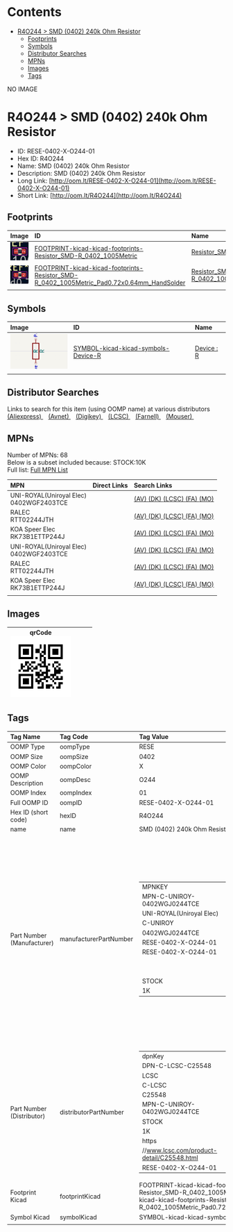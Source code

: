 



Contents
========

* [R4O244 > SMD (0402) 240k Ohm Resistor](#r4o244--smd-0402-240k-ohm-resistor)
	* [Footprints](#footprints)
	* [Symbols](#symbols)
	* [Distributor Searches](#distributor-searches)
	* [MPNs](#mpns)
	* [Images](#images)
	* [Tags](#tags)
  
NO IMAGE  
# R4O244 > SMD (0402) 240k Ohm Resistor

- ID: RESE-0402-X-O244-01
- Hex ID: R4O244
- Name: SMD (0402) 240k Ohm Resistor
- Description: SMD (0402) 240k Ohm Resistor
- Long Link: [http://oom.lt/RESE-0402-X-O244-01](http://oom.lt/RESE-0402-X-O244-01)
- Short Link: [http://oom.lt/R4O244](http://oom.lt/R4O244)

## Footprints
  

|Image|ID|Name|
| :--- | :--- | :--- |
|[![](https://raw.githubusercontent.com/oomlout/oomlout_OOMP_eda_V2/main/FOOTPRINT/kicad/kicad-footprints/Resistor_SMD/R_0402_1005Metric/image_140.png)](https://github.com/oomlout/oomlout_OOMP_eda_V2/tree/main/FOOTPRINT/kicad/kicad-footprints/Resistor_SMD/R_0402_1005Metric/)|[FOOTPRINT-kicad-kicad-footprints-Resistor_SMD-R_0402_1005Metric](https://github.com/oomlout/oomlout_OOMP_eda_V2/tree/main/FOOTPRINT/kicad/kicad-footprints/Resistor_SMD/R_0402_1005Metric/)|[Resistor_SMD : R_0402_1005Metric](https://github.com/oomlout/oomlout_OOMP_eda_V2/tree/main/FOOTPRINT/kicad/kicad-footprints/Resistor_SMD/R_0402_1005Metric/)|
|[![](https://raw.githubusercontent.com/oomlout/oomlout_OOMP_eda_V2/main/FOOTPRINT/kicad/kicad-footprints/Resistor_SMD/R_0402_1005Metric_Pad0.72x0.64mm_HandSolder/image_140.png)](https://github.com/oomlout/oomlout_OOMP_eda_V2/tree/main/FOOTPRINT/kicad/kicad-footprints/Resistor_SMD/R_0402_1005Metric_Pad0.72x0.64mm_HandSolder/)|[FOOTPRINT-kicad-kicad-footprints-Resistor_SMD-R_0402_1005Metric_Pad0.72x0.64mm_HandSolder](https://github.com/oomlout/oomlout_OOMP_eda_V2/tree/main/FOOTPRINT/kicad/kicad-footprints/Resistor_SMD/R_0402_1005Metric_Pad0.72x0.64mm_HandSolder/)|[Resistor_SMD : R_0402_1005Metric_Pad0.72x0.64mm_HandSolder](https://github.com/oomlout/oomlout_OOMP_eda_V2/tree/main/FOOTPRINT/kicad/kicad-footprints/Resistor_SMD/R_0402_1005Metric_Pad0.72x0.64mm_HandSolder/)|
||||

## Symbols
  

|Image|ID|Name|
| :--- | :--- | :--- |
|[![](https://raw.githubusercontent.com/oomlout/oomlout_OOMP_eda_V2/main/SYMBOL/kicad/kicad-symbols/Device/R/image_140.png)](https://github.com/oomlout/oomlout_OOMP_eda_V2/tree/main/SYMBOL/kicad/kicad-symbols/Device/R/)|[SYMBOL-kicad-kicad-symbols-Device-R](https://github.com/oomlout/oomlout_OOMP_eda_V2/tree/main/SYMBOL/kicad/kicad-symbols/Device/R/)|[Device : R](https://github.com/oomlout/oomlout_OOMP_eda_V2/tree/main/SYMBOL/kicad/kicad-symbols/Device/R/)|
||||

## Distributor Searches
  
Links to search for this item (using OOMP name) at various distributors  
[(Aliexpress) ](https://www.aliexpress.com/wholesale?SearchText=1117SMD+0402+240k+Ohm+Resistor)&nbsp;&nbsp;&nbsp;[(Avnet) ](https://www.avnet.com/shop/us/search/SMD+0402+240k+Ohm+Resistor)&nbsp;&nbsp;&nbsp;[(Digikey) ](https://www.digikey.co.uk/en/products/result?s=SMD+0402+240k+Ohm+Resistor)&nbsp;&nbsp;&nbsp;[(LCSC) ](https://www.lcsc.com/search?q=SMD+0402+240k+Ohm+Resistor)&nbsp;&nbsp;&nbsp;[(Farnell) ](https://uk.farnell.com/search?st=SMD+0402+240k+Ohm+Resistor)&nbsp;&nbsp;&nbsp;[(Mouser) ](https://www.mouser.com/c/?q=SMD+0402+240k+Ohm+Resistor)&nbsp;&nbsp;&nbsp;
## MPNs
  
Number of MPNs: 68<br>Below is a subset included because: STOCK:10K <br>Full list: [Full MPN List](MPNLIST.md)  

|MPN|Direct Links|Search Links|
| :--- | :--- | :--- |
|UNI-ROYAL(Uniroyal Elec)<br>0402WGF2403TCE||[(AV) ](https://www.avnet.com/shop/us/search/0402WGF2403TCE)[(DK) ](https://www.digikey.co.uk/products/en?keywords=0402WGF2403TCE)[(LCSC) ](https://www.lcsc.com/search?q=0402WGF2403TCE)[(FA) ](https://uk.farnell.com/search?st=0402WGF2403TCE)[(MO) ](https://www.mouser.com/c/?q=0402WGF2403TCE)|
|RALEC<br>RTT02244JTH||[(AV) ](https://www.avnet.com/shop/us/search/RTT02244JTH)[(DK) ](https://www.digikey.co.uk/products/en?keywords=RTT02244JTH)[(LCSC) ](https://www.lcsc.com/search?q=RTT02244JTH)[(FA) ](https://uk.farnell.com/search?st=RTT02244JTH)[(MO) ](https://www.mouser.com/c/?q=RTT02244JTH)|
|KOA Speer Elec<br>RK73B1ETTP244J||[(AV) ](https://www.avnet.com/shop/us/search/RK73B1ETTP244J)[(DK) ](https://www.digikey.co.uk/products/en?keywords=RK73B1ETTP244J)[(LCSC) ](https://www.lcsc.com/search?q=RK73B1ETTP244J)[(FA) ](https://uk.farnell.com/search?st=RK73B1ETTP244J)[(MO) ](https://www.mouser.com/c/?q=RK73B1ETTP244J)|
|UNI-ROYAL(Uniroyal Elec)<br>0402WGF2403TCE||[(AV) ](https://www.avnet.com/shop/us/search/0402WGF2403TCE)[(DK) ](https://www.digikey.co.uk/products/en?keywords=0402WGF2403TCE)[(LCSC) ](https://www.lcsc.com/search?q=0402WGF2403TCE)[(FA) ](https://uk.farnell.com/search?st=0402WGF2403TCE)[(MO) ](https://www.mouser.com/c/?q=0402WGF2403TCE)|
|RALEC<br>RTT02244JTH||[(AV) ](https://www.avnet.com/shop/us/search/RTT02244JTH)[(DK) ](https://www.digikey.co.uk/products/en?keywords=RTT02244JTH)[(LCSC) ](https://www.lcsc.com/search?q=RTT02244JTH)[(FA) ](https://uk.farnell.com/search?st=RTT02244JTH)[(MO) ](https://www.mouser.com/c/?q=RTT02244JTH)|
|KOA Speer Elec<br>RK73B1ETTP244J||[(AV) ](https://www.avnet.com/shop/us/search/RK73B1ETTP244J)[(DK) ](https://www.digikey.co.uk/products/en?keywords=RK73B1ETTP244J)[(LCSC) ](https://www.lcsc.com/search?q=RK73B1ETTP244J)[(FA) ](https://uk.farnell.com/search?st=RK73B1ETTP244J)[(MO) ](https://www.mouser.com/c/?q=RK73B1ETTP244J)|
||||

## Images
  

|qrCode<br>[![](https://raw.githubusercontent.com/oomlout/oomlout_OOMP_parts_V2/main/RESE/0402/X/O244/01/qrCode_140.png)](https://github.com/oomlout/oomlout_OOMP_parts_V2/tree/main/RESE/0402/X/O244/01/qrCode.png)||||
| :---: | :---: | :---: | :---: |

## Tags
  

|Tag Name|Tag Code|Tag Value|
| :--- | :--- | :--- |
|OOMP Type|oompType|RESE|
|OOMP Size|oompSize|0402|
|OOMP Color|oompColor|X|
|OOMP Description|oompDesc|O244|
|OOMP Index|oompIndex|01|
|Full OOMP ID|oompID|RESE-0402-X-O244-01|
|Hex ID (short code)|hexID|R4O244|
|name|name|SMD (0402) 240k Ohm Resistor|
|Part Number (Manufacturer)|manufacturerPartNumber|<table><tr><td>MPNKEY</td></tr><tr><td> MPN-C-UNIROY-0402WGJ0244TCE</td><td> MANUFACTURER</td></tr><tr><td> UNI-ROYAL(Uniroyal Elec)</td><td> MANUCODE</td></tr><tr><td> C-UNIROY</td><td> MPN</td></tr><tr><td> 0402WGJ0244TCE</td><td> OOMPIDPARTIAL</td></tr><tr><td> RESE-0402-X-O244-01</td><td> OOMPID</td></tr><tr><td> RESE-0402-X-O244-01</td><td> LINK</td></tr><tr><td> </td><td> DESCRIPTION</td></tr><tr><td> </td><td> TAGS</td></tr><tr><td> STOCK</td></tr><tr><td>1K</td></tr></table></td><td> <table><tr><td>MPNKEY</td></tr><tr><td> MPN-C-UNIROY-0402WGF2403TCE</td><td> MANUFACTURER</td></tr><tr><td> UNI-ROYAL(Uniroyal Elec)</td><td> MANUCODE</td></tr><tr><td> C-UNIROY</td><td> MPN</td></tr><tr><td> 0402WGF2403TCE</td><td> OOMPIDPARTIAL</td></tr><tr><td> RESE-0402-X-O244-01</td><td> OOMPID</td></tr><tr><td> RESE-0402-X-O244-01</td><td> LINK</td></tr><tr><td> </td><td> DESCRIPTION</td></tr><tr><td> </td><td> TAGS</td></tr><tr><td> STOCK</td></tr><tr><td>10K</td></tr></table></td><td> <table><tr><td>MPNKEY</td></tr><tr><td> MPN-C-LIZELE-CR0402JF0244G</td><td> MANUFACTURER</td></tr><tr><td> LIZ Elec</td><td> MANUCODE</td></tr><tr><td> C-LIZELE</td><td> MPN</td></tr><tr><td> CR0402JF0244G</td><td> OOMPIDPARTIAL</td></tr><tr><td> RESE-0402-X-O244-01</td><td> OOMPID</td></tr><tr><td> RESE-0402-X-O244-01</td><td> LINK</td></tr><tr><td> </td><td> DESCRIPTION</td></tr><tr><td> </td><td> TAGS</td></tr><tr><td> STOCK</td></tr><tr><td>1K</td></tr></table></td><td> <table><tr><td>MPNKEY</td></tr><tr><td> MPN-C-RALEC-RTT02244JTH</td><td> MANUFACTURER</td></tr><tr><td> RALEC</td><td> MANUCODE</td></tr><tr><td> C-RALEC</td><td> MPN</td></tr><tr><td> RTT02244JTH</td><td> OOMPIDPARTIAL</td></tr><tr><td> RESE-0402-X-O244-01</td><td> OOMPID</td></tr><tr><td> RESE-0402-X-O244-01</td><td> LINK</td></tr><tr><td> </td><td> DESCRIPTION</td></tr><tr><td> </td><td> TAGS</td></tr><tr><td> STOCK</td></tr><tr><td>10K</td></tr></table></td><td> <table><tr><td>MPNKEY</td></tr><tr><td> MPN-C-KOASPE-RK73B1ETTP244J</td><td> MANUFACTURER</td></tr><tr><td> KOA Speer Elec</td><td> MANUCODE</td></tr><tr><td> C-KOASPE</td><td> MPN</td></tr><tr><td> RK73B1ETTP244J</td><td> OOMPIDPARTIAL</td></tr><tr><td> RESE-0402-X-O244-01</td><td> OOMPID</td></tr><tr><td> RESE-0402-X-O244-01</td><td> LINK</td></tr><tr><td> </td><td> DESCRIPTION</td></tr><tr><td> </td><td> TAGS</td></tr><tr><td> STOCK</td></tr><tr><td>10K</td></tr></table></td><td> <table><tr><td>MPNKEY</td></tr><tr><td> MPN-C-YAGEO-RC0402JR-07240KL</td><td> MANUFACTURER</td></tr><tr><td> YAGEO</td><td> MANUCODE</td></tr><tr><td> C-YAGEO</td><td> MPN</td></tr><tr><td> RC0402JR-07240KL</td><td> OOMPIDPARTIAL</td></tr><tr><td> RESE-0402-X-O244-01</td><td> OOMPID</td></tr><tr><td> RESE-0402-X-O244-01</td><td> LINK</td></tr><tr><td> </td><td> DESCRIPTION</td></tr><tr><td> </td><td> TAGS</td></tr><tr><td> STOCK</td></tr><tr><td>1K</td></tr></table></td><td> <table><tr><td>MPNKEY</td></tr><tr><td> MPN-C-YAGEO-RC0402FR-07240KL</td><td> MANUFACTURER</td></tr><tr><td> YAGEO</td><td> MANUCODE</td></tr><tr><td> C-YAGEO</td><td> MPN</td></tr><tr><td> RC0402FR-07240KL</td><td> OOMPIDPARTIAL</td></tr><tr><td> RESE-0402-X-O244-01</td><td> OOMPID</td></tr><tr><td> RESE-0402-X-O244-01</td><td> LINK</td></tr><tr><td> </td><td> DESCRIPTION</td></tr><tr><td> </td><td> TAGS</td></tr><tr><td> STOCK</td></tr><tr><td>1K</td></tr></table></td><td> <table><tr><td>MPNKEY</td></tr><tr><td> MPN-C-YAGEO-AC0402FR-07240KL</td><td> MANUFACTURER</td></tr><tr><td> YAGEO</td><td> MANUCODE</td></tr><tr><td> C-YAGEO</td><td> MPN</td></tr><tr><td> AC0402FR-07240KL</td><td> OOMPIDPARTIAL</td></tr><tr><td> RESE-0402-X-O244-01</td><td> OOMPID</td></tr><tr><td> RESE-0402-X-O244-01</td><td> LINK</td></tr><tr><td> </td><td> DESCRIPTION</td></tr><tr><td> </td><td> TAGS</td></tr><tr><td> STOCK</td></tr><tr><td>1K</td></tr></table></td><td> <table><tr><td>MPNKEY</td></tr><tr><td> MPN-C-RALEC-RTT022403FTH</td><td> MANUFACTURER</td></tr><tr><td> RALEC</td><td> MANUCODE</td></tr><tr><td> C-RALEC</td><td> MPN</td></tr><tr><td> RTT022403FTH</td><td> OOMPIDPARTIAL</td></tr><tr><td> RESE-0402-X-O244-01</td><td> OOMPID</td></tr><tr><td> RESE-0402-X-O244-01</td><td> LINK</td></tr><tr><td> </td><td> DESCRIPTION</td></tr><tr><td> </td><td> TAGS</td></tr><tr><td> STOCK</td></tr><tr><td>1K</td></tr></table></td><td> <table><tr><td>MPNKEY</td></tr><tr><td> MPN-C-TAITEC-RM04JTN244</td><td> MANUFACTURER</td></tr><tr><td> TA-I Tech</td><td> MANUCODE</td></tr><tr><td> C-TAITEC</td><td> MPN</td></tr><tr><td> RM04JTN244</td><td> OOMPIDPARTIAL</td></tr><tr><td> RESE-0402-X-O244-01</td><td> OOMPID</td></tr><tr><td> RESE-0402-X-O244-01</td><td> LINK</td></tr><tr><td> </td><td> DESCRIPTION</td></tr><tr><td> </td><td> TAGS</td></tr><tr><td> </td></tr></table></td><td> <table><tr><td>MPNKEY</td></tr><tr><td> MPN-C-HKRHON-RCT02240KJLF</td><td> MANUFACTURER</td></tr><tr><td> HKR(Hong Kong Resistors)</td><td> MANUCODE</td></tr><tr><td> C-HKRHON</td><td> MPN</td></tr><tr><td> RCT02240KJLF</td><td> OOMPIDPARTIAL</td></tr><tr><td> RESE-0402-X-O244-01</td><td> OOMPID</td></tr><tr><td> RESE-0402-X-O244-01</td><td> LINK</td></tr><tr><td> </td><td> DESCRIPTION</td></tr><tr><td> </td><td> TAGS</td></tr><tr><td> </td></tr></table></td><td> <table><tr><td>MPNKEY</td></tr><tr><td> MPN-C-TAITEC-RMS04FT2403</td><td> MANUFACTURER</td></tr><tr><td> TA-I Tech</td><td> MANUCODE</td></tr><tr><td> C-TAITEC</td><td> MPN</td></tr><tr><td> RMS04FT2403</td><td> OOMPIDPARTIAL</td></tr><tr><td> RESE-0402-X-O244-01</td><td> OOMPID</td></tr><tr><td> RESE-0402-X-O244-01</td><td> LINK</td></tr><tr><td> </td><td> DESCRIPTION</td></tr><tr><td> </td><td> TAGS</td></tr><tr><td> </td></tr></table></td><td> <table><tr><td>MPNKEY</td></tr><tr><td> MPN-C-YAGEO-AC0402JR-07240KL</td><td> MANUFACTURER</td></tr><tr><td> YAGEO</td><td> MANUCODE</td></tr><tr><td> C-YAGEO</td><td> MPN</td></tr><tr><td> AC0402JR-07240KL</td><td> OOMPIDPARTIAL</td></tr><tr><td> RESE-0402-X-O244-01</td><td> OOMPID</td></tr><tr><td> RESE-0402-X-O244-01</td><td> LINK</td></tr><tr><td> </td><td> DESCRIPTION</td></tr><tr><td> </td><td> TAGS</td></tr><tr><td> STOCK</td></tr><tr><td>1K</td></tr></table></td><td> <table><tr><td>MPNKEY</td></tr><tr><td> MPN-C-KOASPE-RK73H1ETTP2403F</td><td> MANUFACTURER</td></tr><tr><td> KOA Speer Elec</td><td> MANUCODE</td></tr><tr><td> C-KOASPE</td><td> MPN</td></tr><tr><td> RK73H1ETTP2403F</td><td> OOMPIDPARTIAL</td></tr><tr><td> RESE-0402-X-O244-01</td><td> OOMPID</td></tr><tr><td> RESE-0402-X-O244-01</td><td> LINK</td></tr><tr><td> </td><td> DESCRIPTION</td></tr><tr><td> </td><td> TAGS</td></tr><tr><td> </td></tr></table></td><td> <table><tr><td>MPNKEY</td></tr><tr><td> MPN-C-FHGUAN-RC-02W2403FT</td><td> MANUFACTURER</td></tr><tr><td> FH (Guangdong Fenghua Advanced Tech)</td><td> MANUCODE</td></tr><tr><td> C-FHGUAN</td><td> MPN</td></tr><tr><td> RC-02W2403FT</td><td> OOMPIDPARTIAL</td></tr><tr><td> RESE-0402-X-O244-01</td><td> OOMPID</td></tr><tr><td> RESE-0402-X-O244-01</td><td> LINK</td></tr><tr><td> </td><td> DESCRIPTION</td></tr><tr><td> </td><td> TAGS</td></tr><tr><td> STOCK</td></tr><tr><td>1K</td></tr></table></td><td> <table><tr><td>MPNKEY</td></tr><tr><td> MPN-C-FHGUAN-RC-02W244JT</td><td> MANUFACTURER</td></tr><tr><td> FH (Guangdong Fenghua Advanced Tech)</td><td> MANUCODE</td></tr><tr><td> C-FHGUAN</td><td> MPN</td></tr><tr><td> RC-02W244JT</td><td> OOMPIDPARTIAL</td></tr><tr><td> RESE-0402-X-O244-01</td><td> OOMPID</td></tr><tr><td> RESE-0402-X-O244-01</td><td> LINK</td></tr><tr><td> </td><td> DESCRIPTION</td></tr><tr><td> </td><td> TAGS</td></tr><tr><td> STOCK</td></tr><tr><td>1K</td></tr></table></td><td> <table><tr><td>MPNKEY</td></tr><tr><td> MPN-C-KAMAYA-RMC10K244FTH</td><td> MANUFACTURER</td></tr><tr><td> KAMAYA</td><td> MANUCODE</td></tr><tr><td> C-KAMAYA</td><td> MPN</td></tr><tr><td> RMC10K244FTH</td><td> OOMPIDPARTIAL</td></tr><tr><td> RESE-0402-X-O244-01</td><td> OOMPID</td></tr><tr><td> RESE-0402-X-O244-01</td><td> LINK</td></tr><tr><td> </td><td> DESCRIPTION</td></tr><tr><td> </td><td> TAGS</td></tr><tr><td> STOCK</td></tr><tr><td>1K</td></tr></table></td><td> <table><tr><td>MPNKEY</td></tr><tr><td> MPN-C-WALSIN-WR04X2403FTL</td><td> MANUFACTURER</td></tr><tr><td> Walsin Tech Corp</td><td> MANUCODE</td></tr><tr><td> C-WALSIN</td><td> MPN</td></tr><tr><td> WR04X2403FTL</td><td> OOMPIDPARTIAL</td></tr><tr><td> RESE-0402-X-O244-01</td><td> OOMPID</td></tr><tr><td> RESE-0402-X-O244-01</td><td> LINK</td></tr><tr><td> </td><td> DESCRIPTION</td></tr><tr><td> </td><td> TAGS</td></tr><tr><td> </td></tr></table></td><td> <table><tr><td>MPNKEY</td></tr><tr><td> MPN-C-RESIST-AECR0402F240KK9</td><td> MANUFACTURER</td></tr><tr><td> Resistor.Today</td><td> MANUCODE</td></tr><tr><td> C-RESIST</td><td> MPN</td></tr><tr><td> AECR0402F240KK9</td><td> OOMPIDPARTIAL</td></tr><tr><td> RESE-0402-X-O244-01</td><td> OOMPID</td></tr><tr><td> RESE-0402-X-O244-01</td><td> LINK</td></tr><tr><td> </td><td> DESCRIPTION</td></tr><tr><td> </td><td> TAGS</td></tr><tr><td> STOCK</td></tr><tr><td>1K</td></tr></table></td><td> <table><tr><td>MPNKEY</td></tr><tr><td> MPN-C-RESIST-HPCR0402F240KK9</td><td> MANUFACTURER</td></tr><tr><td> Resistor.Today</td><td> MANUCODE</td></tr><tr><td> C-RESIST</td><td> MPN</td></tr><tr><td> HPCR0402F240KK9</td><td> OOMPIDPARTIAL</td></tr><tr><td> RESE-0402-X-O244-01</td><td> OOMPID</td></tr><tr><td> RESE-0402-X-O244-01</td><td> LINK</td></tr><tr><td> </td><td> DESCRIPTION</td></tr><tr><td> </td><td> TAGS</td></tr><tr><td> STOCK</td></tr><tr><td>1K</td></tr></table></td><td> <table><tr><td>MPNKEY</td></tr><tr><td> MPN-C-WALSIN-WR04X244JTL</td><td> MANUFACTURER</td></tr><tr><td> Walsin Tech Corp</td><td> MANUCODE</td></tr><tr><td> C-WALSIN</td><td> MPN</td></tr><tr><td> WR04X244JTL</td><td> OOMPIDPARTIAL</td></tr><tr><td> RESE-0402-X-O244-01</td><td> OOMPID</td></tr><tr><td> RESE-0402-X-O244-01</td><td> LINK</td></tr><tr><td> </td><td> DESCRIPTION</td></tr><tr><td> </td><td> TAGS</td></tr><tr><td> STOCK</td></tr><tr><td>1K</td></tr></table></td><td> <table><tr><td>MPNKEY</td></tr><tr><td> MPN-C-PANASO-ERJ2GEJ244X</td><td> MANUFACTURER</td></tr><tr><td> PANASONIC</td><td> MANUCODE</td></tr><tr><td> C-PANASO</td><td> MPN</td></tr><tr><td> ERJ2GEJ244X</td><td> OOMPIDPARTIAL</td></tr><tr><td> RESE-0402-X-O244-01</td><td> OOMPID</td></tr><tr><td> RESE-0402-X-O244-01</td><td> LINK</td></tr><tr><td> </td><td> DESCRIPTION</td></tr><tr><td> </td><td> TAGS</td></tr><tr><td> STOCK</td></tr><tr><td>1K</td></tr></table></td><td> <table><tr><td>MPNKEY</td></tr><tr><td> MPN-C-PANASO-ERJ2RKF2403X</td><td> MANUFACTURER</td></tr><tr><td> PANASONIC</td><td> MANUCODE</td></tr><tr><td> C-PANASO</td><td> MPN</td></tr><tr><td> ERJ2RKF2403X</td><td> OOMPIDPARTIAL</td></tr><tr><td> RESE-0402-X-O244-01</td><td> OOMPID</td></tr><tr><td> RESE-0402-X-O244-01</td><td> LINK</td></tr><tr><td> </td><td> DESCRIPTION</td></tr><tr><td> </td><td> TAGS</td></tr><tr><td> STOCK</td></tr><tr><td>1K</td></tr></table></td><td> <table><tr><td>MPNKEY</td></tr><tr><td> MPN-C-EVEROH-CR0402F240KQ10Z</td><td> MANUFACTURER</td></tr><tr><td> Ever Ohms Tech</td><td> MANUCODE</td></tr><tr><td> C-EVEROH</td><td> MPN</td></tr><tr><td> CR0402F240KQ10Z</td><td> OOMPIDPARTIAL</td></tr><tr><td> RESE-0402-X-O244-01</td><td> OOMPID</td></tr><tr><td> RESE-0402-X-O244-01</td><td> LINK</td></tr><tr><td> </td><td> DESCRIPTION</td></tr><tr><td> </td><td> TAGS</td></tr><tr><td> STOCK</td></tr><tr><td>1K</td></tr></table></td><td> <table><tr><td>MPNKEY</td></tr><tr><td> MPN-C-VISHAY-CRCW0402240KFKED</td><td> MANUFACTURER</td></tr><tr><td> Vishay Intertech</td><td> MANUCODE</td></tr><tr><td> C-VISHAY</td><td> MPN</td></tr><tr><td> CRCW0402240KFKED</td><td> OOMPIDPARTIAL</td></tr><tr><td> RESE-0402-X-O244-01</td><td> OOMPID</td></tr><tr><td> RESE-0402-X-O244-01</td><td> LINK</td></tr><tr><td> </td><td> DESCRIPTION</td></tr><tr><td> </td><td> TAGS</td></tr><tr><td> </td></tr></table></td><td> <table><tr><td>MPNKEY</td></tr><tr><td> MPN-C-VISHAY-CRCW0402240KJNED</td><td> MANUFACTURER</td></tr><tr><td> Vishay Intertech</td><td> MANUCODE</td></tr><tr><td> C-VISHAY</td><td> MPN</td></tr><tr><td> CRCW0402240KJNED</td><td> OOMPIDPARTIAL</td></tr><tr><td> RESE-0402-X-O244-01</td><td> OOMPID</td></tr><tr><td> RESE-0402-X-O244-01</td><td> LINK</td></tr><tr><td> </td><td> DESCRIPTION</td></tr><tr><td> </td><td> TAGS</td></tr><tr><td> </td></tr></table></td><td> <table><tr><td>MPNKEY</td></tr><tr><td> MPN-C-TAITEC-RM04FTN2403</td><td> MANUFACTURER</td></tr><tr><td> TA-I Tech</td><td> MANUCODE</td></tr><tr><td> C-TAITEC</td><td> MPN</td></tr><tr><td> RM04FTN2403</td><td> OOMPIDPARTIAL</td></tr><tr><td> RESE-0402-X-O244-01</td><td> OOMPID</td></tr><tr><td> RESE-0402-X-O244-01</td><td> LINK</td></tr><tr><td> </td><td> DESCRIPTION</td></tr><tr><td> </td><td> TAGS</td></tr><tr><td> STOCK</td></tr><tr><td>1K</td></tr></table></td><td> <table><tr><td>MPNKEY</td></tr><tr><td> MPN-C-PANASO-ERJPA2J244X</td><td> MANUFACTURER</td></tr><tr><td> PANASONIC</td><td> MANUCODE</td></tr><tr><td> C-PANASO</td><td> MPN</td></tr><tr><td> ERJPA2J244X</td><td> OOMPIDPARTIAL</td></tr><tr><td> RESE-0402-X-O244-01</td><td> OOMPID</td></tr><tr><td> RESE-0402-X-O244-01</td><td> LINK</td></tr><tr><td> </td><td> DESCRIPTION</td></tr><tr><td> </td><td> TAGS</td></tr><tr><td> </td></tr></table></td><td> <table><tr><td>MPNKEY</td></tr><tr><td> MPN-C-PANASO-ERJPA2F2403X</td><td> MANUFACTURER</td></tr><tr><td> PANASONIC</td><td> MANUCODE</td></tr><tr><td> C-PANASO</td><td> MPN</td></tr><tr><td> ERJPA2F2403X</td><td> OOMPIDPARTIAL</td></tr><tr><td> RESE-0402-X-O244-01</td><td> OOMPID</td></tr><tr><td> RESE-0402-X-O244-01</td><td> LINK</td></tr><tr><td> </td><td> DESCRIPTION</td></tr><tr><td> </td><td> TAGS</td></tr><tr><td> </td></tr></table></td><td> <table><tr><td>MPNKEY</td></tr><tr><td> MPN-C-BOURNS-CR0402-FX-2403GLF</td><td> MANUFACTURER</td></tr><tr><td> BOURNS</td><td> MANUCODE</td></tr><tr><td> C-BOURNS</td><td> MPN</td></tr><tr><td> CR0402-FX-2403GLF</td><td> OOMPIDPARTIAL</td></tr><tr><td> RESE-0402-X-O244-01</td><td> OOMPID</td></tr><tr><td> RESE-0402-X-O244-01</td><td> LINK</td></tr><tr><td> </td><td> DESCRIPTION</td></tr><tr><td> </td><td> TAGS</td></tr><tr><td> </td></tr></table></td><td> <table><tr><td>MPNKEY</td></tr><tr><td> MPN-C-YAGEO-AA0402FR-07240KL</td><td> MANUFACTURER</td></tr><tr><td> YAGEO</td><td> MANUCODE</td></tr><tr><td> C-YAGEO</td><td> MPN</td></tr><tr><td> AA0402FR-07240KL</td><td> OOMPIDPARTIAL</td></tr><tr><td> RESE-0402-X-O244-01</td><td> OOMPID</td></tr><tr><td> RESE-0402-X-O244-01</td><td> LINK</td></tr><tr><td> </td><td> DESCRIPTION</td></tr><tr><td> </td><td> TAGS</td></tr><tr><td> </td></tr></table></td><td> <table><tr><td>MPNKEY</td></tr><tr><td> MPN-C-YAGEO-AA0402JR-07240KL</td><td> MANUFACTURER</td></tr><tr><td> YAGEO</td><td> MANUCODE</td></tr><tr><td> C-YAGEO</td><td> MPN</td></tr><tr><td> AA0402JR-07240KL</td><td> OOMPIDPARTIAL</td></tr><tr><td> RESE-0402-X-O244-01</td><td> OOMPID</td></tr><tr><td> RESE-0402-X-O244-01</td><td> LINK</td></tr><tr><td> </td><td> DESCRIPTION</td></tr><tr><td> </td><td> TAGS</td></tr><tr><td> </td></tr></table></td><td> <table><tr><td>MPNKEY</td></tr><tr><td> MPN-C-TECONN-CRG0402F240K</td><td> MANUFACTURER</td></tr><tr><td> TE Connectivity</td><td> MANUCODE</td></tr><tr><td> C-TECONN</td><td> MPN</td></tr><tr><td> CRG0402F240K</td><td> OOMPIDPARTIAL</td></tr><tr><td> RESE-0402-X-O244-01</td><td> OOMPID</td></tr><tr><td> RESE-0402-X-O244-01</td><td> LINK</td></tr><tr><td> </td><td> DESCRIPTION</td></tr><tr><td> </td><td> TAGS</td></tr><tr><td> </td></tr></table></td><td> <table><tr><td>MPNKEY</td></tr><tr><td> MPN-C-YAGEO-AF0402DR-07240KL</td><td> MANUFACTURER</td></tr><tr><td> YAGEO</td><td> MANUCODE</td></tr><tr><td> C-YAGEO</td><td> MPN</td></tr><tr><td> AF0402DR-07240KL</td><td> OOMPIDPARTIAL</td></tr><tr><td> RESE-0402-X-O244-01</td><td> OOMPID</td></tr><tr><td> RESE-0402-X-O244-01</td><td> LINK</td></tr><tr><td> </td><td> DESCRIPTION</td></tr><tr><td> </td><td> TAGS</td></tr><tr><td> </td></tr></table></td><td> <table><tr><td>MPNKEY</td></tr><tr><td> MPN-C-UNIROY-0402WGJ0244TCE</td><td> MANUFACTURER</td></tr><tr><td> UNI-ROYAL(Uniroyal Elec)</td><td> MANUCODE</td></tr><tr><td> C-UNIROY</td><td> MPN</td></tr><tr><td> 0402WGJ0244TCE</td><td> OOMPIDPARTIAL</td></tr><tr><td> RESE-0402-X-O244-01</td><td> OOMPID</td></tr><tr><td> RESE-0402-X-O244-01</td><td> LINK</td></tr><tr><td> </td><td> DESCRIPTION</td></tr><tr><td> </td><td> TAGS</td></tr><tr><td> STOCK</td></tr><tr><td>1K</td></tr></table></td><td> <table><tr><td>MPNKEY</td></tr><tr><td> MPN-C-UNIROY-0402WGF2403TCE</td><td> MANUFACTURER</td></tr><tr><td> UNI-ROYAL(Uniroyal Elec)</td><td> MANUCODE</td></tr><tr><td> C-UNIROY</td><td> MPN</td></tr><tr><td> 0402WGF2403TCE</td><td> OOMPIDPARTIAL</td></tr><tr><td> RESE-0402-X-O244-01</td><td> OOMPID</td></tr><tr><td> RESE-0402-X-O244-01</td><td> LINK</td></tr><tr><td> </td><td> DESCRIPTION</td></tr><tr><td> </td><td> TAGS</td></tr><tr><td> STOCK</td></tr><tr><td>10K</td></tr></table></td><td> <table><tr><td>MPNKEY</td></tr><tr><td> MPN-C-LIZELE-CR0402JF0244G</td><td> MANUFACTURER</td></tr><tr><td> LIZ Elec</td><td> MANUCODE</td></tr><tr><td> C-LIZELE</td><td> MPN</td></tr><tr><td> CR0402JF0244G</td><td> OOMPIDPARTIAL</td></tr><tr><td> RESE-0402-X-O244-01</td><td> OOMPID</td></tr><tr><td> RESE-0402-X-O244-01</td><td> LINK</td></tr><tr><td> </td><td> DESCRIPTION</td></tr><tr><td> </td><td> TAGS</td></tr><tr><td> STOCK</td></tr><tr><td>1K</td></tr></table></td><td> <table><tr><td>MPNKEY</td></tr><tr><td> MPN-C-RALEC-RTT02244JTH</td><td> MANUFACTURER</td></tr><tr><td> RALEC</td><td> MANUCODE</td></tr><tr><td> C-RALEC</td><td> MPN</td></tr><tr><td> RTT02244JTH</td><td> OOMPIDPARTIAL</td></tr><tr><td> RESE-0402-X-O244-01</td><td> OOMPID</td></tr><tr><td> RESE-0402-X-O244-01</td><td> LINK</td></tr><tr><td> </td><td> DESCRIPTION</td></tr><tr><td> </td><td> TAGS</td></tr><tr><td> STOCK</td></tr><tr><td>10K</td></tr></table></td><td> <table><tr><td>MPNKEY</td></tr><tr><td> MPN-C-KOASPE-RK73B1ETTP244J</td><td> MANUFACTURER</td></tr><tr><td> KOA Speer Elec</td><td> MANUCODE</td></tr><tr><td> C-KOASPE</td><td> MPN</td></tr><tr><td> RK73B1ETTP244J</td><td> OOMPIDPARTIAL</td></tr><tr><td> RESE-0402-X-O244-01</td><td> OOMPID</td></tr><tr><td> RESE-0402-X-O244-01</td><td> LINK</td></tr><tr><td> </td><td> DESCRIPTION</td></tr><tr><td> </td><td> TAGS</td></tr><tr><td> STOCK</td></tr><tr><td>10K</td></tr></table></td><td> <table><tr><td>MPNKEY</td></tr><tr><td> MPN-C-YAGEO-RC0402JR-07240KL</td><td> MANUFACTURER</td></tr><tr><td> YAGEO</td><td> MANUCODE</td></tr><tr><td> C-YAGEO</td><td> MPN</td></tr><tr><td> RC0402JR-07240KL</td><td> OOMPIDPARTIAL</td></tr><tr><td> RESE-0402-X-O244-01</td><td> OOMPID</td></tr><tr><td> RESE-0402-X-O244-01</td><td> LINK</td></tr><tr><td> </td><td> DESCRIPTION</td></tr><tr><td> </td><td> TAGS</td></tr><tr><td> STOCK</td></tr><tr><td>1K</td></tr></table></td><td> <table><tr><td>MPNKEY</td></tr><tr><td> MPN-C-YAGEO-RC0402FR-07240KL</td><td> MANUFACTURER</td></tr><tr><td> YAGEO</td><td> MANUCODE</td></tr><tr><td> C-YAGEO</td><td> MPN</td></tr><tr><td> RC0402FR-07240KL</td><td> OOMPIDPARTIAL</td></tr><tr><td> RESE-0402-X-O244-01</td><td> OOMPID</td></tr><tr><td> RESE-0402-X-O244-01</td><td> LINK</td></tr><tr><td> </td><td> DESCRIPTION</td></tr><tr><td> </td><td> TAGS</td></tr><tr><td> STOCK</td></tr><tr><td>1K</td></tr></table></td><td> <table><tr><td>MPNKEY</td></tr><tr><td> MPN-C-YAGEO-AC0402FR-07240KL</td><td> MANUFACTURER</td></tr><tr><td> YAGEO</td><td> MANUCODE</td></tr><tr><td> C-YAGEO</td><td> MPN</td></tr><tr><td> AC0402FR-07240KL</td><td> OOMPIDPARTIAL</td></tr><tr><td> RESE-0402-X-O244-01</td><td> OOMPID</td></tr><tr><td> RESE-0402-X-O244-01</td><td> LINK</td></tr><tr><td> </td><td> DESCRIPTION</td></tr><tr><td> </td><td> TAGS</td></tr><tr><td> STOCK</td></tr><tr><td>1K</td></tr></table></td><td> <table><tr><td>MPNKEY</td></tr><tr><td> MPN-C-RALEC-RTT022403FTH</td><td> MANUFACTURER</td></tr><tr><td> RALEC</td><td> MANUCODE</td></tr><tr><td> C-RALEC</td><td> MPN</td></tr><tr><td> RTT022403FTH</td><td> OOMPIDPARTIAL</td></tr><tr><td> RESE-0402-X-O244-01</td><td> OOMPID</td></tr><tr><td> RESE-0402-X-O244-01</td><td> LINK</td></tr><tr><td> </td><td> DESCRIPTION</td></tr><tr><td> </td><td> TAGS</td></tr><tr><td> STOCK</td></tr><tr><td>1K</td></tr></table></td><td> <table><tr><td>MPNKEY</td></tr><tr><td> MPN-C-TAITEC-RM04JTN244</td><td> MANUFACTURER</td></tr><tr><td> TA-I Tech</td><td> MANUCODE</td></tr><tr><td> C-TAITEC</td><td> MPN</td></tr><tr><td> RM04JTN244</td><td> OOMPIDPARTIAL</td></tr><tr><td> RESE-0402-X-O244-01</td><td> OOMPID</td></tr><tr><td> RESE-0402-X-O244-01</td><td> LINK</td></tr><tr><td> </td><td> DESCRIPTION</td></tr><tr><td> </td><td> TAGS</td></tr><tr><td> </td></tr></table></td><td> <table><tr><td>MPNKEY</td></tr><tr><td> MPN-C-HKRHON-RCT02240KJLF</td><td> MANUFACTURER</td></tr><tr><td> HKR(Hong Kong Resistors)</td><td> MANUCODE</td></tr><tr><td> C-HKRHON</td><td> MPN</td></tr><tr><td> RCT02240KJLF</td><td> OOMPIDPARTIAL</td></tr><tr><td> RESE-0402-X-O244-01</td><td> OOMPID</td></tr><tr><td> RESE-0402-X-O244-01</td><td> LINK</td></tr><tr><td> </td><td> DESCRIPTION</td></tr><tr><td> </td><td> TAGS</td></tr><tr><td> </td></tr></table></td><td> <table><tr><td>MPNKEY</td></tr><tr><td> MPN-C-TAITEC-RMS04FT2403</td><td> MANUFACTURER</td></tr><tr><td> TA-I Tech</td><td> MANUCODE</td></tr><tr><td> C-TAITEC</td><td> MPN</td></tr><tr><td> RMS04FT2403</td><td> OOMPIDPARTIAL</td></tr><tr><td> RESE-0402-X-O244-01</td><td> OOMPID</td></tr><tr><td> RESE-0402-X-O244-01</td><td> LINK</td></tr><tr><td> </td><td> DESCRIPTION</td></tr><tr><td> </td><td> TAGS</td></tr><tr><td> </td></tr></table></td><td> <table><tr><td>MPNKEY</td></tr><tr><td> MPN-C-YAGEO-AC0402JR-07240KL</td><td> MANUFACTURER</td></tr><tr><td> YAGEO</td><td> MANUCODE</td></tr><tr><td> C-YAGEO</td><td> MPN</td></tr><tr><td> AC0402JR-07240KL</td><td> OOMPIDPARTIAL</td></tr><tr><td> RESE-0402-X-O244-01</td><td> OOMPID</td></tr><tr><td> RESE-0402-X-O244-01</td><td> LINK</td></tr><tr><td> </td><td> DESCRIPTION</td></tr><tr><td> </td><td> TAGS</td></tr><tr><td> STOCK</td></tr><tr><td>1K</td></tr></table></td><td> <table><tr><td>MPNKEY</td></tr><tr><td> MPN-C-KOASPE-RK73H1ETTP2403F</td><td> MANUFACTURER</td></tr><tr><td> KOA Speer Elec</td><td> MANUCODE</td></tr><tr><td> C-KOASPE</td><td> MPN</td></tr><tr><td> RK73H1ETTP2403F</td><td> OOMPIDPARTIAL</td></tr><tr><td> RESE-0402-X-O244-01</td><td> OOMPID</td></tr><tr><td> RESE-0402-X-O244-01</td><td> LINK</td></tr><tr><td> </td><td> DESCRIPTION</td></tr><tr><td> </td><td> TAGS</td></tr><tr><td> </td></tr></table></td><td> <table><tr><td>MPNKEY</td></tr><tr><td> MPN-C-FHGUAN-RC-02W2403FT</td><td> MANUFACTURER</td></tr><tr><td> FH (Guangdong Fenghua Advanced Tech)</td><td> MANUCODE</td></tr><tr><td> C-FHGUAN</td><td> MPN</td></tr><tr><td> RC-02W2403FT</td><td> OOMPIDPARTIAL</td></tr><tr><td> RESE-0402-X-O244-01</td><td> OOMPID</td></tr><tr><td> RESE-0402-X-O244-01</td><td> LINK</td></tr><tr><td> </td><td> DESCRIPTION</td></tr><tr><td> </td><td> TAGS</td></tr><tr><td> STOCK</td></tr><tr><td>1K</td></tr></table></td><td> <table><tr><td>MPNKEY</td></tr><tr><td> MPN-C-FHGUAN-RC-02W244JT</td><td> MANUFACTURER</td></tr><tr><td> FH (Guangdong Fenghua Advanced Tech)</td><td> MANUCODE</td></tr><tr><td> C-FHGUAN</td><td> MPN</td></tr><tr><td> RC-02W244JT</td><td> OOMPIDPARTIAL</td></tr><tr><td> RESE-0402-X-O244-01</td><td> OOMPID</td></tr><tr><td> RESE-0402-X-O244-01</td><td> LINK</td></tr><tr><td> </td><td> DESCRIPTION</td></tr><tr><td> </td><td> TAGS</td></tr><tr><td> STOCK</td></tr><tr><td>1K</td></tr></table></td><td> <table><tr><td>MPNKEY</td></tr><tr><td> MPN-C-KAMAYA-RMC10K244FTH</td><td> MANUFACTURER</td></tr><tr><td> KAMAYA</td><td> MANUCODE</td></tr><tr><td> C-KAMAYA</td><td> MPN</td></tr><tr><td> RMC10K244FTH</td><td> OOMPIDPARTIAL</td></tr><tr><td> RESE-0402-X-O244-01</td><td> OOMPID</td></tr><tr><td> RESE-0402-X-O244-01</td><td> LINK</td></tr><tr><td> </td><td> DESCRIPTION</td></tr><tr><td> </td><td> TAGS</td></tr><tr><td> STOCK</td></tr><tr><td>1K</td></tr></table></td><td> <table><tr><td>MPNKEY</td></tr><tr><td> MPN-C-WALSIN-WR04X2403FTL</td><td> MANUFACTURER</td></tr><tr><td> Walsin Tech Corp</td><td> MANUCODE</td></tr><tr><td> C-WALSIN</td><td> MPN</td></tr><tr><td> WR04X2403FTL</td><td> OOMPIDPARTIAL</td></tr><tr><td> RESE-0402-X-O244-01</td><td> OOMPID</td></tr><tr><td> RESE-0402-X-O244-01</td><td> LINK</td></tr><tr><td> </td><td> DESCRIPTION</td></tr><tr><td> </td><td> TAGS</td></tr><tr><td> </td></tr></table></td><td> <table><tr><td>MPNKEY</td></tr><tr><td> MPN-C-RESIST-AECR0402F240KK9</td><td> MANUFACTURER</td></tr><tr><td> Resistor.Today</td><td> MANUCODE</td></tr><tr><td> C-RESIST</td><td> MPN</td></tr><tr><td> AECR0402F240KK9</td><td> OOMPIDPARTIAL</td></tr><tr><td> RESE-0402-X-O244-01</td><td> OOMPID</td></tr><tr><td> RESE-0402-X-O244-01</td><td> LINK</td></tr><tr><td> </td><td> DESCRIPTION</td></tr><tr><td> </td><td> TAGS</td></tr><tr><td> STOCK</td></tr><tr><td>1K</td></tr></table></td><td> <table><tr><td>MPNKEY</td></tr><tr><td> MPN-C-RESIST-HPCR0402F240KK9</td><td> MANUFACTURER</td></tr><tr><td> Resistor.Today</td><td> MANUCODE</td></tr><tr><td> C-RESIST</td><td> MPN</td></tr><tr><td> HPCR0402F240KK9</td><td> OOMPIDPARTIAL</td></tr><tr><td> RESE-0402-X-O244-01</td><td> OOMPID</td></tr><tr><td> RESE-0402-X-O244-01</td><td> LINK</td></tr><tr><td> </td><td> DESCRIPTION</td></tr><tr><td> </td><td> TAGS</td></tr><tr><td> STOCK</td></tr><tr><td>1K</td></tr></table></td><td> <table><tr><td>MPNKEY</td></tr><tr><td> MPN-C-WALSIN-WR04X244JTL</td><td> MANUFACTURER</td></tr><tr><td> Walsin Tech Corp</td><td> MANUCODE</td></tr><tr><td> C-WALSIN</td><td> MPN</td></tr><tr><td> WR04X244JTL</td><td> OOMPIDPARTIAL</td></tr><tr><td> RESE-0402-X-O244-01</td><td> OOMPID</td></tr><tr><td> RESE-0402-X-O244-01</td><td> LINK</td></tr><tr><td> </td><td> DESCRIPTION</td></tr><tr><td> </td><td> TAGS</td></tr><tr><td> STOCK</td></tr><tr><td>1K</td></tr></table></td><td> <table><tr><td>MPNKEY</td></tr><tr><td> MPN-C-PANASO-ERJ2GEJ244X</td><td> MANUFACTURER</td></tr><tr><td> PANASONIC</td><td> MANUCODE</td></tr><tr><td> C-PANASO</td><td> MPN</td></tr><tr><td> ERJ2GEJ244X</td><td> OOMPIDPARTIAL</td></tr><tr><td> RESE-0402-X-O244-01</td><td> OOMPID</td></tr><tr><td> RESE-0402-X-O244-01</td><td> LINK</td></tr><tr><td> </td><td> DESCRIPTION</td></tr><tr><td> </td><td> TAGS</td></tr><tr><td> STOCK</td></tr><tr><td>1K</td></tr></table></td><td> <table><tr><td>MPNKEY</td></tr><tr><td> MPN-C-PANASO-ERJ2RKF2403X</td><td> MANUFACTURER</td></tr><tr><td> PANASONIC</td><td> MANUCODE</td></tr><tr><td> C-PANASO</td><td> MPN</td></tr><tr><td> ERJ2RKF2403X</td><td> OOMPIDPARTIAL</td></tr><tr><td> RESE-0402-X-O244-01</td><td> OOMPID</td></tr><tr><td> RESE-0402-X-O244-01</td><td> LINK</td></tr><tr><td> </td><td> DESCRIPTION</td></tr><tr><td> </td><td> TAGS</td></tr><tr><td> STOCK</td></tr><tr><td>1K</td></tr></table></td><td> <table><tr><td>MPNKEY</td></tr><tr><td> MPN-C-EVEROH-CR0402F240KQ10Z</td><td> MANUFACTURER</td></tr><tr><td> Ever Ohms Tech</td><td> MANUCODE</td></tr><tr><td> C-EVEROH</td><td> MPN</td></tr><tr><td> CR0402F240KQ10Z</td><td> OOMPIDPARTIAL</td></tr><tr><td> RESE-0402-X-O244-01</td><td> OOMPID</td></tr><tr><td> RESE-0402-X-O244-01</td><td> LINK</td></tr><tr><td> </td><td> DESCRIPTION</td></tr><tr><td> </td><td> TAGS</td></tr><tr><td> STOCK</td></tr><tr><td>1K</td></tr></table></td><td> <table><tr><td>MPNKEY</td></tr><tr><td> MPN-C-VISHAY-CRCW0402240KFKED</td><td> MANUFACTURER</td></tr><tr><td> Vishay Intertech</td><td> MANUCODE</td></tr><tr><td> C-VISHAY</td><td> MPN</td></tr><tr><td> CRCW0402240KFKED</td><td> OOMPIDPARTIAL</td></tr><tr><td> RESE-0402-X-O244-01</td><td> OOMPID</td></tr><tr><td> RESE-0402-X-O244-01</td><td> LINK</td></tr><tr><td> </td><td> DESCRIPTION</td></tr><tr><td> </td><td> TAGS</td></tr><tr><td> </td></tr></table></td><td> <table><tr><td>MPNKEY</td></tr><tr><td> MPN-C-VISHAY-CRCW0402240KJNED</td><td> MANUFACTURER</td></tr><tr><td> Vishay Intertech</td><td> MANUCODE</td></tr><tr><td> C-VISHAY</td><td> MPN</td></tr><tr><td> CRCW0402240KJNED</td><td> OOMPIDPARTIAL</td></tr><tr><td> RESE-0402-X-O244-01</td><td> OOMPID</td></tr><tr><td> RESE-0402-X-O244-01</td><td> LINK</td></tr><tr><td> </td><td> DESCRIPTION</td></tr><tr><td> </td><td> TAGS</td></tr><tr><td> </td></tr></table></td><td> <table><tr><td>MPNKEY</td></tr><tr><td> MPN-C-TAITEC-RM04FTN2403</td><td> MANUFACTURER</td></tr><tr><td> TA-I Tech</td><td> MANUCODE</td></tr><tr><td> C-TAITEC</td><td> MPN</td></tr><tr><td> RM04FTN2403</td><td> OOMPIDPARTIAL</td></tr><tr><td> RESE-0402-X-O244-01</td><td> OOMPID</td></tr><tr><td> RESE-0402-X-O244-01</td><td> LINK</td></tr><tr><td> </td><td> DESCRIPTION</td></tr><tr><td> </td><td> TAGS</td></tr><tr><td> STOCK</td></tr><tr><td>1K</td></tr></table></td><td> <table><tr><td>MPNKEY</td></tr><tr><td> MPN-C-PANASO-ERJPA2J244X</td><td> MANUFACTURER</td></tr><tr><td> PANASONIC</td><td> MANUCODE</td></tr><tr><td> C-PANASO</td><td> MPN</td></tr><tr><td> ERJPA2J244X</td><td> OOMPIDPARTIAL</td></tr><tr><td> RESE-0402-X-O244-01</td><td> OOMPID</td></tr><tr><td> RESE-0402-X-O244-01</td><td> LINK</td></tr><tr><td> </td><td> DESCRIPTION</td></tr><tr><td> </td><td> TAGS</td></tr><tr><td> </td></tr></table></td><td> <table><tr><td>MPNKEY</td></tr><tr><td> MPN-C-PANASO-ERJPA2F2403X</td><td> MANUFACTURER</td></tr><tr><td> PANASONIC</td><td> MANUCODE</td></tr><tr><td> C-PANASO</td><td> MPN</td></tr><tr><td> ERJPA2F2403X</td><td> OOMPIDPARTIAL</td></tr><tr><td> RESE-0402-X-O244-01</td><td> OOMPID</td></tr><tr><td> RESE-0402-X-O244-01</td><td> LINK</td></tr><tr><td> </td><td> DESCRIPTION</td></tr><tr><td> </td><td> TAGS</td></tr><tr><td> </td></tr></table></td><td> <table><tr><td>MPNKEY</td></tr><tr><td> MPN-C-BOURNS-CR0402-FX-2403GLF</td><td> MANUFACTURER</td></tr><tr><td> BOURNS</td><td> MANUCODE</td></tr><tr><td> C-BOURNS</td><td> MPN</td></tr><tr><td> CR0402-FX-2403GLF</td><td> OOMPIDPARTIAL</td></tr><tr><td> RESE-0402-X-O244-01</td><td> OOMPID</td></tr><tr><td> RESE-0402-X-O244-01</td><td> LINK</td></tr><tr><td> </td><td> DESCRIPTION</td></tr><tr><td> </td><td> TAGS</td></tr><tr><td> </td></tr></table></td><td> <table><tr><td>MPNKEY</td></tr><tr><td> MPN-C-YAGEO-AA0402FR-07240KL</td><td> MANUFACTURER</td></tr><tr><td> YAGEO</td><td> MANUCODE</td></tr><tr><td> C-YAGEO</td><td> MPN</td></tr><tr><td> AA0402FR-07240KL</td><td> OOMPIDPARTIAL</td></tr><tr><td> RESE-0402-X-O244-01</td><td> OOMPID</td></tr><tr><td> RESE-0402-X-O244-01</td><td> LINK</td></tr><tr><td> </td><td> DESCRIPTION</td></tr><tr><td> </td><td> TAGS</td></tr><tr><td> </td></tr></table></td><td> <table><tr><td>MPNKEY</td></tr><tr><td> MPN-C-YAGEO-AA0402JR-07240KL</td><td> MANUFACTURER</td></tr><tr><td> YAGEO</td><td> MANUCODE</td></tr><tr><td> C-YAGEO</td><td> MPN</td></tr><tr><td> AA0402JR-07240KL</td><td> OOMPIDPARTIAL</td></tr><tr><td> RESE-0402-X-O244-01</td><td> OOMPID</td></tr><tr><td> RESE-0402-X-O244-01</td><td> LINK</td></tr><tr><td> </td><td> DESCRIPTION</td></tr><tr><td> </td><td> TAGS</td></tr><tr><td> </td></tr></table></td><td> <table><tr><td>MPNKEY</td></tr><tr><td> MPN-C-TECONN-CRG0402F240K</td><td> MANUFACTURER</td></tr><tr><td> TE Connectivity</td><td> MANUCODE</td></tr><tr><td> C-TECONN</td><td> MPN</td></tr><tr><td> CRG0402F240K</td><td> OOMPIDPARTIAL</td></tr><tr><td> RESE-0402-X-O244-01</td><td> OOMPID</td></tr><tr><td> RESE-0402-X-O244-01</td><td> LINK</td></tr><tr><td> </td><td> DESCRIPTION</td></tr><tr><td> </td><td> TAGS</td></tr><tr><td> </td></tr></table></td><td> <table><tr><td>MPNKEY</td></tr><tr><td> MPN-C-YAGEO-AF0402DR-07240KL</td><td> MANUFACTURER</td></tr><tr><td> YAGEO</td><td> MANUCODE</td></tr><tr><td> C-YAGEO</td><td> MPN</td></tr><tr><td> AF0402DR-07240KL</td><td> OOMPIDPARTIAL</td></tr><tr><td> RESE-0402-X-O244-01</td><td> OOMPID</td></tr><tr><td> RESE-0402-X-O244-01</td><td> LINK</td></tr><tr><td> </td><td> DESCRIPTION</td></tr><tr><td> </td><td> TAGS</td></tr><tr><td> </td></tr></table>|
|Part Number (Distributor)|distributorPartNumber|<table><tr><td>dpnKey</td></tr><tr><td> DPN-C-LCSC-C25548</td><td> DISTRIBUTOR</td></tr><tr><td> LCSC</td><td> DISTRCODE</td></tr><tr><td> C-LCSC</td><td> DPN</td></tr><tr><td> C25548</td><td> MPN</td></tr><tr><td> MPN-C-UNIROY-0402WGJ0244TCE</td><td> TAGS</td></tr><tr><td> STOCK</td></tr><tr><td>1K</td><td> LINK</td></tr><tr><td> https</td></tr><tr><td>//www.lcsc.com/product-detail/C25548.html</td><td> OOMPID</td></tr><tr><td> RESE-0402-X-O244-01</td></tr></table></td><td> <table><tr><td>dpnKey</td></tr><tr><td> DPN-C-LCSC-C64043</td><td> DISTRIBUTOR</td></tr><tr><td> LCSC</td><td> DISTRCODE</td></tr><tr><td> C-LCSC</td><td> DPN</td></tr><tr><td> C64043</td><td> MPN</td></tr><tr><td> MPN-C-UNIROY-0402WGF2403TCE</td><td> TAGS</td></tr><tr><td> STOCK</td></tr><tr><td>10K</td><td> LINK</td></tr><tr><td> https</td></tr><tr><td>//www.lcsc.com/product-detail/C64043.html</td><td> OOMPID</td></tr><tr><td> RESE-0402-X-O244-01</td></tr></table></td><td> <table><tr><td>dpnKey</td></tr><tr><td> DPN-C-LCSC-C100622</td><td> DISTRIBUTOR</td></tr><tr><td> LCSC</td><td> DISTRCODE</td></tr><tr><td> C-LCSC</td><td> DPN</td></tr><tr><td> C100622</td><td> MPN</td></tr><tr><td> MPN-C-LIZELE-CR0402JF0244G</td><td> TAGS</td></tr><tr><td> STOCK</td></tr><tr><td>1K</td><td> LINK</td></tr><tr><td> https</td></tr><tr><td>//www.lcsc.com/product-detail/C100622.html</td><td> OOMPID</td></tr><tr><td> RESE-0402-X-O244-01</td></tr></table></td><td> <table><tr><td>dpnKey</td></tr><tr><td> DPN-C-LCSC-C102923</td><td> DISTRIBUTOR</td></tr><tr><td> LCSC</td><td> DISTRCODE</td></tr><tr><td> C-LCSC</td><td> DPN</td></tr><tr><td> C102923</td><td> MPN</td></tr><tr><td> MPN-C-RALEC-RTT02244JTH</td><td> TAGS</td></tr><tr><td> STOCK</td></tr><tr><td>10K</td><td> LINK</td></tr><tr><td> https</td></tr><tr><td>//www.lcsc.com/product-detail/C102923.html</td><td> OOMPID</td></tr><tr><td> RESE-0402-X-O244-01</td></tr></table></td><td> <table><tr><td>dpnKey</td></tr><tr><td> DPN-C-LCSC-C131548</td><td> DISTRIBUTOR</td></tr><tr><td> LCSC</td><td> DISTRCODE</td></tr><tr><td> C-LCSC</td><td> DPN</td></tr><tr><td> C131548</td><td> MPN</td></tr><tr><td> MPN-C-KOASPE-RK73B1ETTP244J</td><td> TAGS</td></tr><tr><td> STOCK</td></tr><tr><td>10K</td><td> LINK</td></tr><tr><td> https</td></tr><tr><td>//www.lcsc.com/product-detail/C131548.html</td><td> OOMPID</td></tr><tr><td> RESE-0402-X-O244-01</td></tr></table></td><td> <table><tr><td>dpnKey</td></tr><tr><td> DPN-C-LCSC-C137897</td><td> DISTRIBUTOR</td></tr><tr><td> LCSC</td><td> DISTRCODE</td></tr><tr><td> C-LCSC</td><td> DPN</td></tr><tr><td> C137897</td><td> MPN</td></tr><tr><td> MPN-C-YAGEO-RC0402JR-07240KL</td><td> TAGS</td></tr><tr><td> STOCK</td></tr><tr><td>1K</td><td> LINK</td></tr><tr><td> https</td></tr><tr><td>//www.lcsc.com/product-detail/C137897.html</td><td> OOMPID</td></tr><tr><td> RESE-0402-X-O244-01</td></tr></table></td><td> <table><tr><td>dpnKey</td></tr><tr><td> DPN-C-LCSC-C138029</td><td> DISTRIBUTOR</td></tr><tr><td> LCSC</td><td> DISTRCODE</td></tr><tr><td> C-LCSC</td><td> DPN</td></tr><tr><td> C138029</td><td> MPN</td></tr><tr><td> MPN-C-YAGEO-RC0402FR-07240KL</td><td> TAGS</td></tr><tr><td> STOCK</td></tr><tr><td>1K</td><td> LINK</td></tr><tr><td> https</td></tr><tr><td>//www.lcsc.com/product-detail/C138029.html</td><td> OOMPID</td></tr><tr><td> RESE-0402-X-O244-01</td></tr></table></td><td> <table><tr><td>dpnKey</td></tr><tr><td> DPN-C-LCSC-C138295</td><td> DISTRIBUTOR</td></tr><tr><td> LCSC</td><td> DISTRCODE</td></tr><tr><td> C-LCSC</td><td> DPN</td></tr><tr><td> C138295</td><td> MPN</td></tr><tr><td> MPN-C-YAGEO-AC0402FR-07240KL</td><td> TAGS</td></tr><tr><td> STOCK</td></tr><tr><td>1K</td><td> LINK</td></tr><tr><td> https</td></tr><tr><td>//www.lcsc.com/product-detail/C138295.html</td><td> OOMPID</td></tr><tr><td> RESE-0402-X-O244-01</td></tr></table></td><td> <table><tr><td>dpnKey</td></tr><tr><td> DPN-C-LCSC-C159066</td><td> DISTRIBUTOR</td></tr><tr><td> LCSC</td><td> DISTRCODE</td></tr><tr><td> C-LCSC</td><td> DPN</td></tr><tr><td> C159066</td><td> MPN</td></tr><tr><td> MPN-C-RALEC-RTT022403FTH</td><td> TAGS</td></tr><tr><td> STOCK</td></tr><tr><td>1K</td><td> LINK</td></tr><tr><td> https</td></tr><tr><td>//www.lcsc.com/product-detail/C159066.html</td><td> OOMPID</td></tr><tr><td> RESE-0402-X-O244-01</td></tr></table></td><td> <table><tr><td>dpnKey</td></tr><tr><td> DPN-C-LCSC-C162897</td><td> DISTRIBUTOR</td></tr><tr><td> LCSC</td><td> DISTRCODE</td></tr><tr><td> C-LCSC</td><td> DPN</td></tr><tr><td> C162897</td><td> MPN</td></tr><tr><td> MPN-C-TAITEC-RM04JTN244</td><td> TAGS</td></tr><tr><td> </td><td> LINK</td></tr><tr><td> https</td></tr><tr><td>//www.lcsc.com/product-detail/C162897.html</td><td> OOMPID</td></tr><tr><td> RESE-0402-X-O244-01</td></tr></table></td><td> <table><tr><td>dpnKey</td></tr><tr><td> DPN-C-LCSC-C174262</td><td> DISTRIBUTOR</td></tr><tr><td> LCSC</td><td> DISTRCODE</td></tr><tr><td> C-LCSC</td><td> DPN</td></tr><tr><td> C174262</td><td> MPN</td></tr><tr><td> MPN-C-HKRHON-RCT02240KJLF</td><td> TAGS</td></tr><tr><td> </td><td> LINK</td></tr><tr><td> https</td></tr><tr><td>//www.lcsc.com/product-detail/C174262.html</td><td> OOMPID</td></tr><tr><td> RESE-0402-X-O244-01</td></tr></table></td><td> <table><tr><td>dpnKey</td></tr><tr><td> DPN-C-LCSC-C208838</td><td> DISTRIBUTOR</td></tr><tr><td> LCSC</td><td> DISTRCODE</td></tr><tr><td> C-LCSC</td><td> DPN</td></tr><tr><td> C208838</td><td> MPN</td></tr><tr><td> MPN-C-TAITEC-RMS04FT2403</td><td> TAGS</td></tr><tr><td> </td><td> LINK</td></tr><tr><td> https</td></tr><tr><td>//www.lcsc.com/product-detail/C208838.html</td><td> OOMPID</td></tr><tr><td> RESE-0402-X-O244-01</td></tr></table></td><td> <table><tr><td>dpnKey</td></tr><tr><td> DPN-C-LCSC-C227337</td><td> DISTRIBUTOR</td></tr><tr><td> LCSC</td><td> DISTRCODE</td></tr><tr><td> C-LCSC</td><td> DPN</td></tr><tr><td> C227337</td><td> MPN</td></tr><tr><td> MPN-C-YAGEO-AC0402JR-07240KL</td><td> TAGS</td></tr><tr><td> STOCK</td></tr><tr><td>1K</td><td> LINK</td></tr><tr><td> https</td></tr><tr><td>//www.lcsc.com/product-detail/C227337.html</td><td> OOMPID</td></tr><tr><td> RESE-0402-X-O244-01</td></tr></table></td><td> <table><tr><td>dpnKey</td></tr><tr><td> DPN-C-LCSC-C261900</td><td> DISTRIBUTOR</td></tr><tr><td> LCSC</td><td> DISTRCODE</td></tr><tr><td> C-LCSC</td><td> DPN</td></tr><tr><td> C261900</td><td> MPN</td></tr><tr><td> MPN-C-KOASPE-RK73H1ETTP2403F</td><td> TAGS</td></tr><tr><td> </td><td> LINK</td></tr><tr><td> https</td></tr><tr><td>//www.lcsc.com/product-detail/C261900.html</td><td> OOMPID</td></tr><tr><td> RESE-0402-X-O244-01</td></tr></table></td><td> <table><tr><td>dpnKey</td></tr><tr><td> DPN-C-LCSC-C286557</td><td> DISTRIBUTOR</td></tr><tr><td> LCSC</td><td> DISTRCODE</td></tr><tr><td> C-LCSC</td><td> DPN</td></tr><tr><td> C286557</td><td> MPN</td></tr><tr><td> MPN-C-FHGUAN-RC-02W2403FT</td><td> TAGS</td></tr><tr><td> STOCK</td></tr><tr><td>1K</td><td> LINK</td></tr><tr><td> https</td></tr><tr><td>//www.lcsc.com/product-detail/C286557.html</td><td> OOMPID</td></tr><tr><td> RESE-0402-X-O244-01</td></tr></table></td><td> <table><tr><td>dpnKey</td></tr><tr><td> DPN-C-LCSC-C321396</td><td> DISTRIBUTOR</td></tr><tr><td> LCSC</td><td> DISTRCODE</td></tr><tr><td> C-LCSC</td><td> DPN</td></tr><tr><td> C321396</td><td> MPN</td></tr><tr><td> MPN-C-FHGUAN-RC-02W244JT</td><td> TAGS</td></tr><tr><td> STOCK</td></tr><tr><td>1K</td><td> LINK</td></tr><tr><td> https</td></tr><tr><td>//www.lcsc.com/product-detail/C321396.html</td><td> OOMPID</td></tr><tr><td> RESE-0402-X-O244-01</td></tr></table></td><td> <table><tr><td>dpnKey</td></tr><tr><td> DPN-C-LCSC-C323663</td><td> DISTRIBUTOR</td></tr><tr><td> LCSC</td><td> DISTRCODE</td></tr><tr><td> C-LCSC</td><td> DPN</td></tr><tr><td> C323663</td><td> MPN</td></tr><tr><td> MPN-C-KAMAYA-RMC10K244FTH</td><td> TAGS</td></tr><tr><td> STOCK</td></tr><tr><td>1K</td><td> LINK</td></tr><tr><td> https</td></tr><tr><td>//www.lcsc.com/product-detail/C323663.html</td><td> OOMPID</td></tr><tr><td> RESE-0402-X-O244-01</td></tr></table></td><td> <table><tr><td>dpnKey</td></tr><tr><td> DPN-C-LCSC-C334667</td><td> DISTRIBUTOR</td></tr><tr><td> LCSC</td><td> DISTRCODE</td></tr><tr><td> C-LCSC</td><td> DPN</td></tr><tr><td> C334667</td><td> MPN</td></tr><tr><td> MPN-C-WALSIN-WR04X2403FTL</td><td> TAGS</td></tr><tr><td> </td><td> LINK</td></tr><tr><td> https</td></tr><tr><td>//www.lcsc.com/product-detail/C334667.html</td><td> OOMPID</td></tr><tr><td> RESE-0402-X-O244-01</td></tr></table></td><td> <table><tr><td>dpnKey</td></tr><tr><td> DPN-C-LCSC-C352452</td><td> DISTRIBUTOR</td></tr><tr><td> LCSC</td><td> DISTRCODE</td></tr><tr><td> C-LCSC</td><td> DPN</td></tr><tr><td> C352452</td><td> MPN</td></tr><tr><td> MPN-C-RESIST-AECR0402F240KK9</td><td> TAGS</td></tr><tr><td> STOCK</td></tr><tr><td>1K</td><td> LINK</td></tr><tr><td> https</td></tr><tr><td>//www.lcsc.com/product-detail/C352452.html</td><td> OOMPID</td></tr><tr><td> RESE-0402-X-O244-01</td></tr></table></td><td> <table><tr><td>dpnKey</td></tr><tr><td> DPN-C-LCSC-C364974</td><td> DISTRIBUTOR</td></tr><tr><td> LCSC</td><td> DISTRCODE</td></tr><tr><td> C-LCSC</td><td> DPN</td></tr><tr><td> C364974</td><td> MPN</td></tr><tr><td> MPN-C-RESIST-HPCR0402F240KK9</td><td> TAGS</td></tr><tr><td> STOCK</td></tr><tr><td>1K</td><td> LINK</td></tr><tr><td> https</td></tr><tr><td>//www.lcsc.com/product-detail/C364974.html</td><td> OOMPID</td></tr><tr><td> RESE-0402-X-O244-01</td></tr></table></td><td> <table><tr><td>dpnKey</td></tr><tr><td> DPN-C-LCSC-C384353</td><td> DISTRIBUTOR</td></tr><tr><td> LCSC</td><td> DISTRCODE</td></tr><tr><td> C-LCSC</td><td> DPN</td></tr><tr><td> C384353</td><td> MPN</td></tr><tr><td> MPN-C-WALSIN-WR04X244JTL</td><td> TAGS</td></tr><tr><td> STOCK</td></tr><tr><td>1K</td><td> LINK</td></tr><tr><td> https</td></tr><tr><td>//www.lcsc.com/product-detail/C384353.html</td><td> OOMPID</td></tr><tr><td> RESE-0402-X-O244-01</td></tr></table></td><td> <table><tr><td>dpnKey</td></tr><tr><td> DPN-C-LCSC-C413020</td><td> DISTRIBUTOR</td></tr><tr><td> LCSC</td><td> DISTRCODE</td></tr><tr><td> C-LCSC</td><td> DPN</td></tr><tr><td> C413020</td><td> MPN</td></tr><tr><td> MPN-C-PANASO-ERJ2GEJ244X</td><td> TAGS</td></tr><tr><td> STOCK</td></tr><tr><td>1K</td><td> LINK</td></tr><tr><td> https</td></tr><tr><td>//www.lcsc.com/product-detail/C413020.html</td><td> OOMPID</td></tr><tr><td> RESE-0402-X-O244-01</td></tr></table></td><td> <table><tr><td>dpnKey</td></tr><tr><td> DPN-C-LCSC-C413113</td><td> DISTRIBUTOR</td></tr><tr><td> LCSC</td><td> DISTRCODE</td></tr><tr><td> C-LCSC</td><td> DPN</td></tr><tr><td> C413113</td><td> MPN</td></tr><tr><td> MPN-C-PANASO-ERJ2RKF2403X</td><td> TAGS</td></tr><tr><td> STOCK</td></tr><tr><td>1K</td><td> LINK</td></tr><tr><td> https</td></tr><tr><td>//www.lcsc.com/product-detail/C413113.html</td><td> OOMPID</td></tr><tr><td> RESE-0402-X-O244-01</td></tr></table></td><td> <table><tr><td>dpnKey</td></tr><tr><td> DPN-C-LCSC-C429390</td><td> DISTRIBUTOR</td></tr><tr><td> LCSC</td><td> DISTRCODE</td></tr><tr><td> C-LCSC</td><td> DPN</td></tr><tr><td> C429390</td><td> MPN</td></tr><tr><td> MPN-C-EVEROH-CR0402F240KQ10Z</td><td> TAGS</td></tr><tr><td> STOCK</td></tr><tr><td>1K</td><td> LINK</td></tr><tr><td> https</td></tr><tr><td>//www.lcsc.com/product-detail/C429390.html</td><td> OOMPID</td></tr><tr><td> RESE-0402-X-O244-01</td></tr></table></td><td> <table><tr><td>dpnKey</td></tr><tr><td> DPN-C-LCSC-C482108</td><td> DISTRIBUTOR</td></tr><tr><td> LCSC</td><td> DISTRCODE</td></tr><tr><td> C-LCSC</td><td> DPN</td></tr><tr><td> C482108</td><td> MPN</td></tr><tr><td> MPN-C-VISHAY-CRCW0402240KFKED</td><td> TAGS</td></tr><tr><td> </td><td> LINK</td></tr><tr><td> https</td></tr><tr><td>//www.lcsc.com/product-detail/C482108.html</td><td> OOMPID</td></tr><tr><td> RESE-0402-X-O244-01</td></tr></table></td><td> <table><tr><td>dpnKey</td></tr><tr><td> DPN-C-LCSC-C482267</td><td> DISTRIBUTOR</td></tr><tr><td> LCSC</td><td> DISTRCODE</td></tr><tr><td> C-LCSC</td><td> DPN</td></tr><tr><td> C482267</td><td> MPN</td></tr><tr><td> MPN-C-VISHAY-CRCW0402240KJNED</td><td> TAGS</td></tr><tr><td> </td><td> LINK</td></tr><tr><td> https</td></tr><tr><td>//www.lcsc.com/product-detail/C482267.html</td><td> OOMPID</td></tr><tr><td> RESE-0402-X-O244-01</td></tr></table></td><td> <table><tr><td>dpnKey</td></tr><tr><td> DPN-C-LCSC-C497128</td><td> DISTRIBUTOR</td></tr><tr><td> LCSC</td><td> DISTRCODE</td></tr><tr><td> C-LCSC</td><td> DPN</td></tr><tr><td> C497128</td><td> MPN</td></tr><tr><td> MPN-C-TAITEC-RM04FTN2403</td><td> TAGS</td></tr><tr><td> STOCK</td></tr><tr><td>1K</td><td> LINK</td></tr><tr><td> https</td></tr><tr><td>//www.lcsc.com/product-detail/C497128.html</td><td> OOMPID</td></tr><tr><td> RESE-0402-X-O244-01</td></tr></table></td><td> <table><tr><td>dpnKey</td></tr><tr><td> DPN-C-LCSC-C542933</td><td> DISTRIBUTOR</td></tr><tr><td> LCSC</td><td> DISTRCODE</td></tr><tr><td> C-LCSC</td><td> DPN</td></tr><tr><td> C542933</td><td> MPN</td></tr><tr><td> MPN-C-PANASO-ERJPA2J244X</td><td> TAGS</td></tr><tr><td> </td><td> LINK</td></tr><tr><td> https</td></tr><tr><td>//www.lcsc.com/product-detail/C542933.html</td><td> OOMPID</td></tr><tr><td> RESE-0402-X-O244-01</td></tr></table></td><td> <table><tr><td>dpnKey</td></tr><tr><td> DPN-C-LCSC-C541930</td><td> DISTRIBUTOR</td></tr><tr><td> LCSC</td><td> DISTRCODE</td></tr><tr><td> C-LCSC</td><td> DPN</td></tr><tr><td> C541930</td><td> MPN</td></tr><tr><td> MPN-C-PANASO-ERJPA2F2403X</td><td> TAGS</td></tr><tr><td> </td><td> LINK</td></tr><tr><td> https</td></tr><tr><td>//www.lcsc.com/product-detail/C541930.html</td><td> OOMPID</td></tr><tr><td> RESE-0402-X-O244-01</td></tr></table></td><td> <table><tr><td>dpnKey</td></tr><tr><td> DPN-C-LCSC-C2085621</td><td> DISTRIBUTOR</td></tr><tr><td> LCSC</td><td> DISTRCODE</td></tr><tr><td> C-LCSC</td><td> DPN</td></tr><tr><td> C2085621</td><td> MPN</td></tr><tr><td> MPN-C-BOURNS-CR0402-FX-2403GLF</td><td> TAGS</td></tr><tr><td> </td><td> LINK</td></tr><tr><td> https</td></tr><tr><td>//www.lcsc.com/product-detail/C2085621.html</td><td> OOMPID</td></tr><tr><td> RESE-0402-X-O244-01</td></tr></table></td><td> <table><tr><td>dpnKey</td></tr><tr><td> DPN-C-LCSC-C2097175</td><td> DISTRIBUTOR</td></tr><tr><td> LCSC</td><td> DISTRCODE</td></tr><tr><td> C-LCSC</td><td> DPN</td></tr><tr><td> C2097175</td><td> MPN</td></tr><tr><td> MPN-C-YAGEO-AA0402FR-07240KL</td><td> TAGS</td></tr><tr><td> </td><td> LINK</td></tr><tr><td> https</td></tr><tr><td>//www.lcsc.com/product-detail/C2097175.html</td><td> OOMPID</td></tr><tr><td> RESE-0402-X-O244-01</td></tr></table></td><td> <table><tr><td>dpnKey</td></tr><tr><td> DPN-C-LCSC-C2097538</td><td> DISTRIBUTOR</td></tr><tr><td> LCSC</td><td> DISTRCODE</td></tr><tr><td> C-LCSC</td><td> DPN</td></tr><tr><td> C2097538</td><td> MPN</td></tr><tr><td> MPN-C-YAGEO-AA0402JR-07240KL</td><td> TAGS</td></tr><tr><td> </td><td> LINK</td></tr><tr><td> https</td></tr><tr><td>//www.lcsc.com/product-detail/C2097538.html</td><td> OOMPID</td></tr><tr><td> RESE-0402-X-O244-01</td></tr></table></td><td> <table><tr><td>dpnKey</td></tr><tr><td> DPN-C-LCSC-C2100154</td><td> DISTRIBUTOR</td></tr><tr><td> LCSC</td><td> DISTRCODE</td></tr><tr><td> C-LCSC</td><td> DPN</td></tr><tr><td> C2100154</td><td> MPN</td></tr><tr><td> MPN-C-TECONN-CRG0402F240K</td><td> TAGS</td></tr><tr><td> </td><td> LINK</td></tr><tr><td> https</td></tr><tr><td>//www.lcsc.com/product-detail/C2100154.html</td><td> OOMPID</td></tr><tr><td> RESE-0402-X-O244-01</td></tr></table></td><td> <table><tr><td>dpnKey</td></tr><tr><td> DPN-C-LCSC-C2105142</td><td> DISTRIBUTOR</td></tr><tr><td> LCSC</td><td> DISTRCODE</td></tr><tr><td> C-LCSC</td><td> DPN</td></tr><tr><td> C2105142</td><td> MPN</td></tr><tr><td> MPN-C-YAGEO-AF0402DR-07240KL</td><td> TAGS</td></tr><tr><td> </td><td> LINK</td></tr><tr><td> https</td></tr><tr><td>//www.lcsc.com/product-detail/C2105142.html</td><td> OOMPID</td></tr><tr><td> RESE-0402-X-O244-01</td></tr></table>|
|Footprint Kicad|footprintKicad|FOOTPRINT-kicad-kicad-footprints-Resistor_SMD-R_0402_1005Metric, FOOTPRINT-kicad-kicad-footprints-Resistor_SMD-R_0402_1005Metric_Pad0.72x0.64mm_HandSolder|
|Symbol Kicad|symbolKicad|SYMBOL-kicad-kicad-symbols-Device-R|
||||
